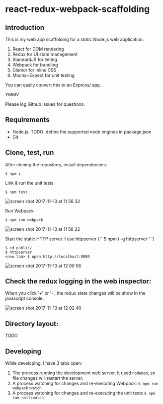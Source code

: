 # react-redux-webpack-scaffolding

## Introduction

This is my web app scaffolding for a *static* Node.js web application:

  1. React for DOM rendering
  1. Redux for UI state management
  1. StandardJS for linting
  1. Webpack for bundling
  1. Glamor for inline CSS
  1. Mocha+Expect for unit testing

You can easily convert this to an Express/<insert HTTP framework> app.

YMMV

Please log Github issues for questions.

## Requirements

- Node.js. TODO: define the supported node engines in package.json
- Git

## Clone, test, run

After cloning the repository, install dependencies:

    $ npm i

Link & run the unit tests

    $ npm test

![screen shot 2017-11-13 at 11 56 32](https://user-images.githubusercontent.com/57994/32719750-18c9a4b2-c86a-11e7-92f5-2fa33c5d9a80.png)

Run Webpack

    $ npm run webpack

![screen shot 2017-11-13 at 11 58 22](https://user-images.githubusercontent.com/57994/32719756-1c315ef6-c86a-11e7-89a9-0e69a12cbe72.png)


Start the static HTTP server. I use httpserver (```$ npm i -g httpserver````)

    $ cd public/
    $ httpserver
    <new tab> $ open http://localhost:8080

![screen shot 2017-11-13 at 12 00 56](https://user-images.githubusercontent.com/57994/32719834-57a169d6-c86a-11e7-979e-72a0cfe4dd39.png)

## Check the redux logging in the web inspector:

When you click '+' or '-', the redux state changes will be show in the javascript console:

![screen shot 2017-11-13 at 12 02 40](https://user-images.githubusercontent.com/57994/32719925-a30c50e8-c86a-11e7-8aa6-872c8503c1f0.png)

## Directory layout:

TODO

## Developing

While developing, I have 3 tabs open:

 1. The process running the development web server. It used ```nodemon```, so file changes will restart the server.
 1. A process watching for changes and re-executing Webpack: ```$ npm run webpack:watch```
 1. A process watching for changes and re-executing the unit tests ```$ npm run unit:watch```
